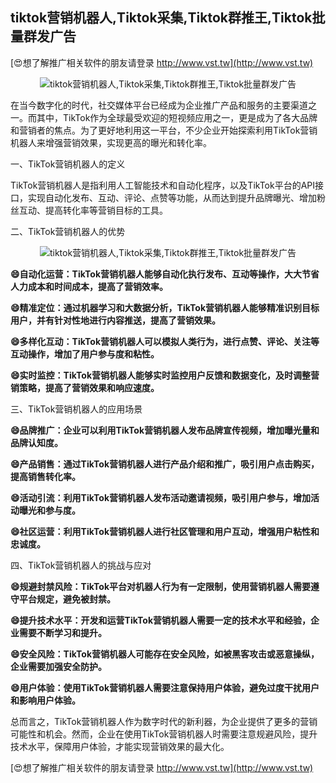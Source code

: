## **tiktok营销机器人,Tiktok采集,Tiktok群推王,Tiktok批量群发广告**

[😍想了解推广相关软件的朋友请登录 http://www.vst.tw](http://www.vst.tw)

 <center><img src="https://vst.tw/MP4/tuiguang/png/7.png" alt="tiktok营销机器人,Tiktok采集,Tiktok群推王,Tiktok批量群发广告"></center>

在当今数字化的时代，社交媒体平台已经成为企业推广产品和服务的主要渠道之一。而其中，TikTok作为全球最受欢迎的短视频应用之一，更是成为了各大品牌和营销者的焦点。为了更好地利用这一平台，不少企业开始探索利用TikTok营销机器人来增强营销效果，实现更高的曝光和转化率。

一、TikTok营销机器人的定义

TikTok营销机器人是指利用人工智能技术和自动化程序，以及TikTok平台的API接口，实现自动化发布、互动、评论、点赞等功能，从而达到提升品牌曝光、增加粉丝互动、提高转化率等营销目标的工具。

二、TikTok营销机器人的优势

 <center><img src="https://vst.tw/MP4/tuiguang/png/1.png" alt="tiktok营销机器人,Tiktok采集,Tiktok群推王,Tiktok批量群发广告"></center>

**😄自动化运营：TikTok营销机器人能够自动化执行发布、互动等操作，大大节省人力成本和时间成本，提高了营销效率。**

**😄精准定位：通过机器学习和大数据分析，TikTok营销机器人能够精准识别目标用户，并有针对性地进行内容推送，提高了营销效果。**

**😄多样化互动：TikTok营销机器人可以模拟人类行为，进行点赞、评论、关注等互动操作，增加了用户参与度和粘性。**

**😄实时监控：TikTok营销机器人能够实时监控用户反馈和数据变化，及时调整营销策略，提高了营销效果和响应速度。**

三、TikTok营销机器人的应用场景

**😄品牌推广：企业可以利用TikTok营销机器人发布品牌宣传视频，增加曝光量和品牌认知度。**

**😄产品销售：通过TikTok营销机器人进行产品介绍和推广，吸引用户点击购买，提高销售转化率。**

**😄活动引流：利用TikTok营销机器人发布活动邀请视频，吸引用户参与，增加活动曝光和参与度。**

**😄社区运营：利用TikTok营销机器人进行社区管理和用户互动，增强用户粘性和忠诚度。**

四、TikTok营销机器人的挑战与应对

**😄规避封禁风险：TikTok平台对机器人行为有一定限制，使用营销机器人需要遵守平台规定，避免被封禁。**

**😄提升技术水平：开发和运营TikTok营销机器人需要一定的技术水平和经验，企业需要不断学习和提升。**

**😄安全风险：TikTok营销机器人可能存在安全风险，如被黑客攻击或恶意操纵，企业需要加强安全防护。**

**😄用户体验：使用TikTok营销机器人需要注意保持用户体验，避免过度干扰用户和影响用户体验。**

总而言之，TikTok营销机器人作为数字时代的新利器，为企业提供了更多的营销可能性和机会。然而，企业在使用TikTok营销机器人时需要注意规避风险，提升技术水平，保障用户体验，才能实现营销效果的最大化。

[😍想了解推广相关软件的朋友请登录 http://www.vst.tw](http://www.vst.tw)



